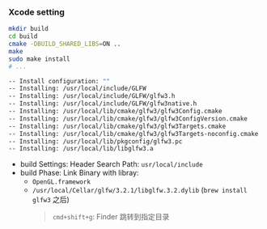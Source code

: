### Xcode setting

```sh
mkdir build
cd build
cmake -DBUILD_SHARED_LIBS=ON ..
make
sudo make install
# ...

-- Install configuration: ""
-- Installing: /usr/local/include/GLFW
-- Installing: /usr/local/include/GLFW/glfw3.h
-- Installing: /usr/local/include/GLFW/glfw3native.h
-- Installing: /usr/local/lib/cmake/glfw3/glfw3Config.cmake
-- Installing: /usr/local/lib/cmake/glfw3/glfw3ConfigVersion.cmake
-- Installing: /usr/local/lib/cmake/glfw3/glfw3Targets.cmake
-- Installing: /usr/local/lib/cmake/glfw3/glfw3Targets-noconfig.cmake
-- Installing: /usr/local/lib/pkgconfig/glfw3.pc
-- Installing: /usr/local/lib/libglfw3.a
```

* build Settings: Header Search Path: `usr/local/include`
* build Phase: Link Binary with libray:
  * `OpenGL.framework`
  * `/usr/local/Cellar/glfw/3.2.1/libglfw.3.2.dylib` (`brew install glfw3` 之后)
    > `cmd+shift+g`: Finder 跳转到指定目录
